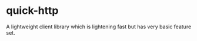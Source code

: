 # quick-http

A lightweight client library which is lightening fast but has very basic feature set.
